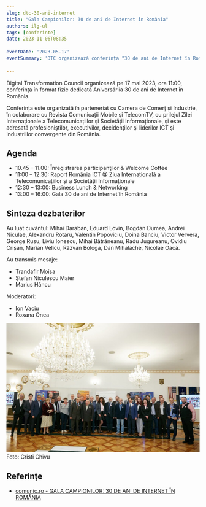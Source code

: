 ```yaml
---
slug: dtc-30-ani-internet
title: "Gala Campionilor: 30 de ani de Internet în România"
authors: ilg-ul
tags: [conferinte]
date: 2023-11-06T08:35

eventDate: '2023-05-17'
eventSummary: 'DTC organizează conferința "30 de ani de Internet în România"'

---
```


Digital Transformation Council
organizează pe 17 mai 2023, ora 11:00, conferința în format fizic dedicată
Aniversăriia 30 de ani de Internet în Romănia.

<!-- truncate -->

Conferința este organizată în parteneriat cu Camera de Comerț și
Industrie, în colaborare cu Revista Comunicații Mobile și TelecomTV,
cu prilejul Zilei Internaționale a Telecomunicațiilor și Societății
Informaționale, și este adresată profesioniştilor, executivilor,
decidenţilor şi liderilor ICT şi industriilor convergente din România.

## Agenda

- 10.45 – 11.00: Înregistrarea participanţilor & Welcome Coffee
- 11:00 – 12.30: Raport România ICT @ Ziua Internațională a Telecomunicațiilor și a Societății Informaționale
- 12:30 – 13:00: Business Lunch & Networking
- 13:00 – 16:00: Gala 30 de ani de Internet în România

## Sinteza dezbaterilor

Au luat cuvântul: Mihai Daraban, Eduard Lovin, Bogdan Dumea, Andrei Niculae,
Alexandru Rotaru, Valentin Popoviciu, Doina Banciu, Victor Ververa,
George Rusu, Liviu Ionescu, Mihai Bătrâneanu, Radu Jugureanu, Ovidiu Crișan,
Marian Velicu, Răzvan Bologa, Dan Mihalache, Nicolae Oacă.

Au transmis mesaje:

- Trandafir Moisa
- Ștefan Niculescu Maier
- Marius Hâncu

Moderatori:

- Ion Vaciu
- Roxana Onea

![Grup](img/Foto-Grup-Gala-30-ani-de-Internet-in-Romania-DX-Council-1024x683.jpg)
Foto: Cristi Chivu

## Referințe

- [comunic.ro - GALA CAMPIONILOR: 30 DE ANI DE INTERNET ÎN ROMÂNIA](https://comunic.ro/30-ani-de-internet-in-romania/)
